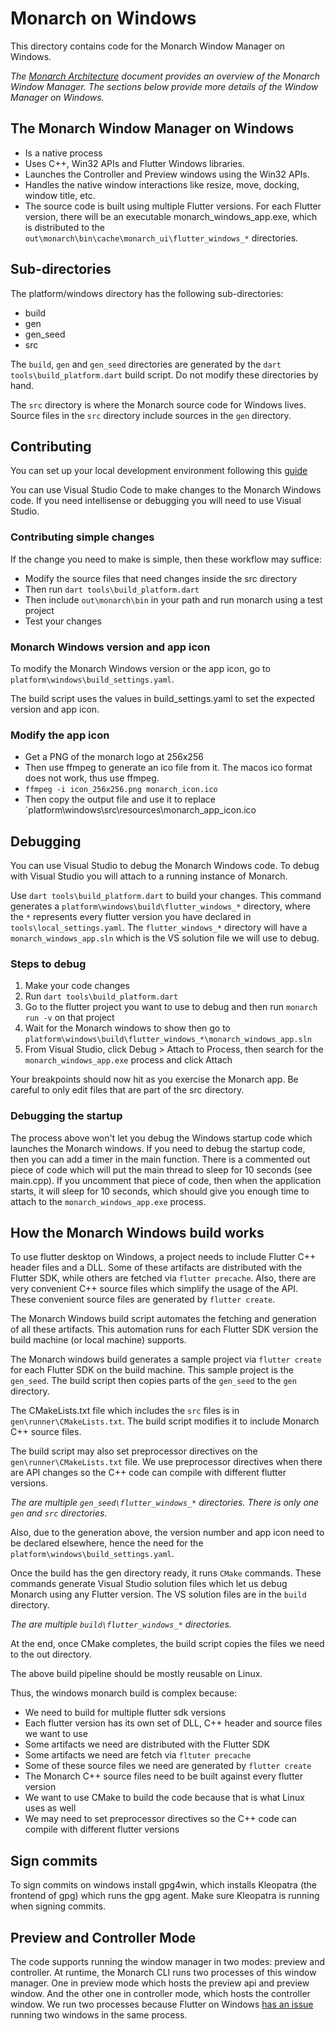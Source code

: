 # Monarch on Windows 

This directory contains code for the Monarch Window Manager on Windows.

_The [Monarch Architecture](https://github.com/Dropsource/monarch/wiki/Monarch-Architecture)_ 
_document provides an overview of the Monarch Window Manager. The sections below provide_
_more details of the Window Manager on Windows._

## The Monarch Window Manager on Windows
- Is a native process
- Uses C++, Win32 APIs and Flutter Windows libraries.
- Launches the Controller and Preview windows using the Win32 APIs.
- Handles the native window interactions like resize, move, docking, window title, etc.
- The source code is built using multiple Flutter versions. For each Flutter version, 
  there will be an executable monarch_windows_app.exe, which is distributed to the
  `out\monarch\bin\cache\monarch_ui\flutter_windows_*` directories.
  
## Sub-directories
The platform/windows directory has the following sub-directories:

- build
- gen
- gen_seed
- src

The `build`, `gen` and `gen_seed` directories are generated by the `dart tools\build_platform.dart`
build script. Do not modify these directories by hand.

The `src` directory is where the Monarch source code for Windows lives. Source 
files in the `src` directory include sources in the `gen` directory. 

## Contributing
You can set up your local development environment following this
[guide](https://github.com/Dropsource/monarch/wiki/Setting-up-your-local-development-environment)

You can use Visual Studio Code to make changes to the Monarch Windows code. 
If you need intellisense or debugging you will need to use Visual Studio.

### Contributing simple changes
If the change you need to make is simple, then these workflow may suffice:

- Modify the source files that need changes inside the src directory
- Then run `dart tools\build_platform.dart`
- Then include `out\monarch\bin` in your path and run monarch using a test project
- Test your changes


### Monarch Windows version and app icon
To modify the Monarch Windows version or the app icon, go to 
`platform\windows\build_settings.yaml`.

The build script uses the values in build_settings.yaml to set the expected version and 
app icon.

### Modify the app icon
- Get a PNG of the monarch logo at 256x256
- Then use ffmpeg to generate an ico file from it. The macos ico format does not work, 
  thus use ffmpeg.
- `ffmpeg -i icon_256x256.png monarch_icon.ico`
- Then copy the output file and use it to replace `platform\windows\src\resources\monarch_app_icon.ico

## Debugging
You can use Visual Studio to debug the Monarch Windows code. To debug with 
Visual Studio you will attach to a running instance of Monarch.

Use `dart tools\build_platform.dart` to build your changes. 
This command generates a `platform\windows\build\flutter_windows_*` 
directory, where the `*` represents every flutter version you have declared in `tools\local_settings.yaml`. 
The `flutter_windows_*` directory will have a `monarch_windows_app.sln` 
which is the VS solution file we will use to debug.

### Steps to debug
1. Make your code changes
2. Run `dart tools\build_platform.dart`
3. Go to the flutter project you want to use to debug and then run `monarch run -v` on that project
4. Wait for the Monarch windows to show then go to `platform\windows\build\flutter_windows_*\monarch_windows_app.sln`
5. From Visual Studio, click Debug > Attach to Process, then search for the `monarch_windows_app.exe` process and click Attach

Your breakpoints should now hit as you exercise the Monarch app. 
Be careful to only edit files that are part of the src directory.

### Debugging the startup
The process above won't let you debug the Windows startup code which launches the 
Monarch windows. If you need to debug the startup code, then you can add a timer in the main
function. There is a commented out piece of code which will put the main thread to sleep
for 10 seconds (see main.cpp). If you uncomment that piece of code, then when the application 
starts, it will sleep for 10 seconds, 
which should give you enough time to attach to the `monarch_windows_app.exe` process.

## How the Monarch Windows build works
To use flutter desktop on Windows, a project needs to include Flutter C++ header 
files and a DLL. Some of these artifacts are distributed with the Flutter SDK, 
while others are fetched via `flutter precache`. Also, there are very convenient C++ 
source files which simplify the usage of the API. These convenient source files 
are generated by `flutter create`.

The Monarch Windows build script automates the fetching and generation of all
these artifacts. This automation runs for each Flutter SDK 
version the build machine (or local machine) supports.

The Monarch windows build generates a sample project via `flutter create` for 
each Flutter SDK on the build machine. This sample project is the `gen_seed`. 
The build script then copies parts of the `gen_seed` to the `gen` directory.

The CMakeLists.txt file which includes the `src` files is in 
`gen\runner\CMakeLists.txt`. The build script modifies it to include Monarch 
C++ source files. 

The build script may also set preprocessor directives on the `gen\runner\CMakeLists.txt`
file. We use preprocessor directives when there are API changes so the C++
code can compile with different flutter versions.

_The are multiple `gen_seed\flutter_windows_*` directories. There is only_ 
_one `gen` and `src` directories._

Also, due to the generation above, the version number and app icon need to be 
declared elsewhere, hence the need for the `platform\windows\build_settings.yaml`.

Once the build has the gen directory ready, it runs `CMake` commands. These 
commands generate Visual Studio solution files which let us debug Monarch using 
any Flutter version. The VS solution files are in the `build` directory.

_The are multiple `build\flutter_windows_*` directories._

At the end, once CMake completes, the build script copies 
the files we need to the out directory.

The above build pipeline should be mostly reusable on Linux.

Thus, the windows monarch build is complex because:

- We need to build for multiple flutter sdk versions
- Each flutter version has its own set of DLL, C++ header and source files we want to use
- Some artifacts we need are distributed with the Flutter SDK
- Some artifacts we need are fetch via `fltuter precache`
- Some of these source files we need are generated by `flutter create` 
- The Monarch C++ source files need to be built against every flutter version
- We want to use CMake to build the code because that is what Linux uses as well
- We may need to set preprocessor directives so the C++ code can compile with different 
  flutter versions


## Sign commits
To sign commits on windows install gpg4win, which installs Kleopatra (the frontend of gpg)
which runs the gpg agent. Make sure Kleopatra is running when signing commits.


## Preview and Controller Mode
The code supports running the window manager in two modes: preview and controller. 
At runtime, the Monarch CLI runs two processes of this window manager. One in preview mode
which hosts the preview api and preview window. And the other one in controller mode, which
hosts the controller window. We run two processes because Flutter on Windows 
[has an issue](https://github.com/flutter/flutter/issues/110661) running two windows in the 
same process.